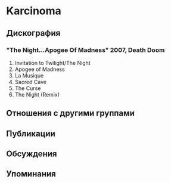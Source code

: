 # Karcinoma



## Дискография

### "The Night...Apogee Of Madness" 2007, Death Doom

01. Invitation to Twilight/The Night
02. Apogee of Madness 
03. La Musique 
04. Sacred Cave 
05. The Curse 
06. The Night (Remix)


## Отношения с другими группами


## Публикации


## Обсуждения


## Упоминания

